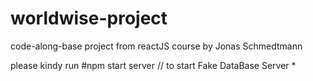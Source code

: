 # worldwise-project
code-along-base project from reactJS course by Jonas Schmedtmann

please kindy run 
#npm start server // to start Fake DataBase Server *
